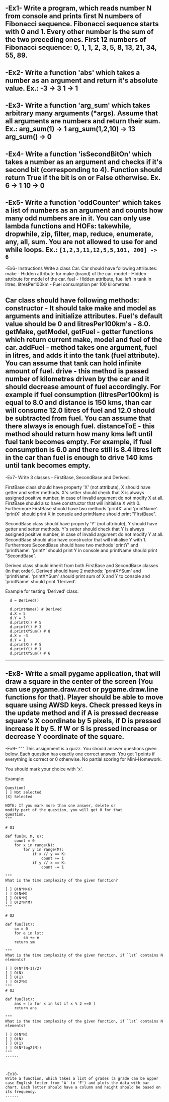 -Ex1-
Write a program, which reads number N from console and prints first N numbers of Fibonacci sequence. Fibonacci sequence starts with 0 and 1. Every other number is the sum of the two preceding ones.
First 12 numbers of Fibonacci sequence: 0, 1, 1, 2, 3, 5, 8, 13, 21, 34, 55, 89.
------

-Ex2-
Write a function 'abs' which takes a number as an argument and return it's absolute value.
Ex.: -3 -> 3
        1 -> 1
------        

-Ex3-
Write a function 'arg_sum' which takes arbitrary many arguments (*args). Assume that all arguments are numbers and return their sum.
Ex.: arg_sum(1) -> 1
      arg_sum(1,2,10) -> 13
      arg_sum() -> 0
------        

-Ex4-
Write a function 'isSecondBitOn' which takes a number as an argument and checks if it's second bit (corresponding to 4). Function should return True if the bit is on or False otherwise.
Ex. 6 -> 1
     10 -> 0
------        

-Ex5-
Write a function 'oddCounter' which takes a list of numbers as an argument and counts how many odd numbers are in it.
You can only use lambda functions and HOFs: takewhile, dropwhile, zip, filter, map, reduce, enumerate, any, all, sum.
You are not allowed to use for and while loops.
Ex.: `[1,2,3,11,12,5,5,101, 200] -> 6`
------        

-Ex6-
Instructions
Write a class Car. Car should have following attributes:
  make - Hidden attribute for make (brand) of the car.
  model - Hidden attribute for model of the car.
  fuel - Hidden attribute, fuel left in tank in litres.
  litresPer100km - Fuel consumption per 100 kilometres.

Car class should have following methods:
  constructor - It should take make and model as arguments and initialize attributes. Fuel's default value should be 0 and litresPer100km's - 8.0.
  getMake, getModel, getFuel - getter functions which return current make, model and fuel of the car.
  addFuel - method takes one argument, fuel in litres, and adds it into the tank (fuel attribute). You can assume that tank can hold infinite amount of fuel.
  drive - this method is passed number of kilometres driven by the car and it should decrease amount of fuel accordingly. For example if fuel consumption (litresPer100km) is equal to 8.0 and distance is 150 kms, than car will consume 12.0 litres of fuel and 12.0 should be subtracted from fuel. You can assume that there always is enough fuel.
  distanceToE - this method should return how many kms left until fuel tank becomes empty. For example, if fuel consumption is 6.0 and there still is 8.4 litres left in the car than fuel is enough to drive 140 kms until tank becomes empty.
------        

-Ex7-
Write 3 classes - FirstBase, SecondBase and Derived. 

FirstBase class should have property 'X' (not attribute), X should have
getter and setter methods. X's setter should check that X is always assigned positive number, in case of invalid argument do not modify X at all. FirstBase should also have constructor that will initialise X with 0. Furthermore FirstBase should have two methods 'printX' and 'printName'. 'printX' should print X in console and printName should print  "FirstBase". 

SecondBase class should have property 'Y' (not attribute), Y should have getter and setter methods. Y's setter should check that Y is always assigned positive number, in case of invalid argument do not modify Y at all. SecondBase should also have constructor that will initialise Y with 1. Furthermore SecondBase should have two methods 'printY' and 'printName'. 'printY' should print Y in console and printName should print  "SecondBase".

Derived class should inherit from both FirstBase and SecondBase classes (in that order). Derived should have 2 methods: 'printXYSum' and 'printName'. 'printXYSum' should print sum of X and Y to console and 'printName' should print 'Derived'. 

Example for testing 'Derived' class:
~~~
  d = Derived()
  
  d.printName() # Derived
  d.X = 5 
  d.Y = 3
  d.printX() # 5
  d.printY() # 3
  d.printXYSum() # 8
  d.X = -3
  d.Y = 1
  d.printX() # 5
  d.printY() # 1
  d.printXYSum() # 6
~~~
------        
 
-Ex8-
Write a small pygame application, that will draw a square in the center of the screen (You can use pygame.draw.rect or pygame.draw.line functions for that). Player should be able to move square using AWSD keys. Check pressed keys in the update method and if A is pressed decrease square's X coordinate by 5 pixels, if D is pressed increase it by 5. If W or S is pressed increase or decrease Y coordinate of the square.  
------        

-Ex9-
"""
This assignment is a quizz. You should answer
questions given below. Each question has exactly
one correct answer. You get 1 points if everything
is correct or 0 otherwise. No partial scoring for
Mini-Homework.

You should mark your choice with 'x'.

Example:
~~~
Question?
[ ] Not selected
[X] Selected

NOTE: If you mark more than one answer, delete or
modify part of the question, you will get 0 for that
question.
"""

# Q1

def fun(N, M, K):
    count = 0
    for x in range(N):
        for y in range(M):
            if x // y == K:
                count += 1
            if y // x == K:
                count -= 1

"""
What is the time complexity of the given function?

[ ] O(N*M+K)
[ ] O(N+M)
[ ] O(N*M)
[ ] O(2*N*M)
"""

# Q2

def fun(lst):
    sm = 0
    for e in lst:
		sm += e
    return sm

"""
What is the time complexity of the given function, if `lst` contains N elements?

[ ] O(N*(N-1)/2)
[ ] O(N)
[ ] O(1)
[ ] O(2*N)
"""
# Q3

def fun(lst):
    ans = [x for x in lst if x % 2 ==0 ]
    return ans

"""
What is the time complexity of the given function, if `lst` contains N elements?

[ ] O(N*N)
[ ] O(N)
[ ] O(1)
[ ] O(N*log2(N))
"""
------



-Ex10-
Write a function, which takes a list of grades (a grade can be upper case English letter from 'A' to 'F') and plots the data with bar chart. Each letter should have a column and height should be based on its frequency.
------














